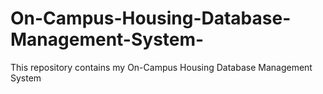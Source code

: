 # On-Campus-Housing-Database-Management-System-
This repository contains my On-Campus Housing Database Management System 
